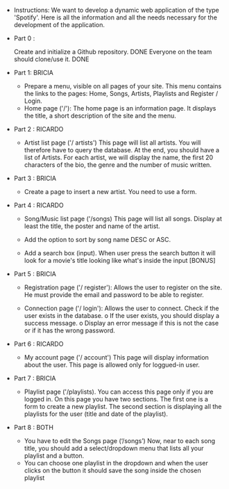 * Instructions:
    We want to develop a dynamic web application of the type 'Spotify'.
    Here is all the information and all the needs necessary for the development of the
    application.

* Part 0 :

    Create and initialize a Github repository. DONE
    Everyone on the team should clone/use it. DONE

* Part 1: BRICIA
    - Prepare a menu, visible on all pages of your site. This menu contains the
    links to the pages: Home, Songs, Artists, Playlists and Register / Login.
    - Home page ('/'):
    The home page is an information page. It displays the title, a
    short description of the site and the menu.

* Part 2 : RICARDO
    - Artist list page ('/ artists')
    This page will list all artists. You will therefore have to query the database.
    At the end, you should have a list of Artists.
    For each artist, we will display the name, the first 20 characters of the bio,
    the genre and the number of music written.

* Part 3 : BRICIA
    - Create a page to insert a new artist.
    You need to use a form.

* Part 4 : RICARDO
    - Song/Music list page ('/songs)
    This page will list all songs.
    Display at least the title, the poster and name of the artist.

    - Add the option to sort by song name DESC or ASC.

    - Add a search box (input). When user press the search button it will look for a movie's title looking like what's inside the input [BONUS]

* Part 5 : BRICIA
    - Registration page ('/ register'):
    Allows the user to register on the site. He must provide the email and
    password to be able to register.

    - Connection page ('/ login'):
    Allows the user to connect.
    Check if the user exists in the database.
    o If the user exists, you should display a success message.
    o Display an error message if this is not the case or if it has the
    wrong password.

* Part 6 : RICARDO
    - My account page ('/ account')
    This page will display information about the user.
    This page is allowed only for loggued-in user.

* Part 7 : BRICIA
    - Playlist page ('/playlists).
    You can access this page only if you are logged in.
    On this page you have two sections.
    The first one is a form to create a new playlist.
    The second section is displaying all the playlists for the user (title and date of
    the playlist).

* Part 8 : BOTH
    - You have to edit the Songs page (‘/songs’)
    Now, near to each song title, you should add a select/dropdown menu that
    lists all your playlist and a button.
    - You can choose one playlist in the dropdown and when the user clicks on the
    button it should save the song inside the chosen playlist
